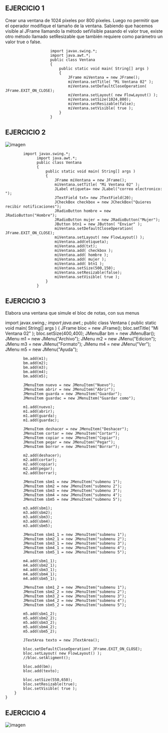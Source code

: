 ## EJERCICIO 1
Crear una ventana de 1024 píxeles por 800 píxeles. Luego no permitir que el operador modifique el tamaño de la ventana. Sabiendo que hacemos visible al JFrame llamando la método setVisible pasando el valor true, existe otro método llamado setResizable que también requiere como parámetro un valor true o false. 

                        import javax.swing.*;
                        import java.awt.*;
                        public class Ventana
                        {
                            public static void main( String[] args ) 
                            {
                                JFrame miVentana = new JFrame();
                                miVentana.setTitle( "Mi Ventana 02" );
                                miVentana.setDefaultCloseOperation( JFrame.EXIT_ON_CLOSE);
                                miVentana.setLayout( new FlowLayout() );
                                miVentana.setSize(1024,800);
                                miVentana.setResizable(false);
                                miVentana.setVisible( true );
                            } 
                        }   


## EJERCICIO 2

![imagen](https://user-images.githubusercontent.com/91554777/184280769-d6a4b54f-7c99-4649-930b-184d4bf26db8.png)

            import javax.swing.*;
                  import java.awt.*;
                  public class Ventana
                  {
                      public static void main( String[] args ) 
                      {
                          JFrame miVentana = new JFrame();
                          miVentana.setTitle( "Mi Ventana 02" );
                          JLabel etiqueta= new JLabel("correo electronico: ");
                          JTextField txt= new JTextField(20);    
                          JCheckBox checkbox = new JCheckBox("Quieres recibir notificaciones");
                          JRadioButton hombre = new JRadioButton("Hombre");
                          JRadioButton mujer = new JRadioButton("Mujer");
                          JButton btn1 = new JButton( "Enviar" );
                          miVentana.setDefaultCloseOperation( JFrame.EXIT_ON_CLOSE);
                          miVentana.setLayout( new FlowLayout() );
                          miVentana.add(etiqueta);
                          miVentana.add(txt);
                          miVentana.add( checkbox );
                          miVentana.add( hombre );
                          miVentana.add( mujer );
                          miVentana.add( btn1 );
                          miVentana.setSize(500,150);
                          miVentana.setResizable(false);
                          miVentana.setVisible( true );
                      }   
                  }


## EJERCICIO 3

Elabora una ventana que simule el bloc de notas, con sus menus

import javax.swing.*;
    import java.awt.*;
    public class Ventana
    {
        public static void main( String[] args ) 
        {
            JFrame bloc = new JFrame();
            bloc.setTitle( "Mi Ventana 02" );
            bloc.setSize(400,400);
            JMenuBar bm = new JMenuBar();
            JMenu m1 = new JMenu("Archivo");
            JMenu m2 = new JMenu("Edicion");
            JMenu m3 = new JMenu("Formato");
            JMenu m4 = new JMenu("Ver");
            JMenu m5 = new JMenu("Ayuda");
            
            bm.add(m1);
            bm.add(m2);
            bm.add(m3);
            bm.add(m4);
            bm.add(m5);
            
            JMenuItem nuevo = new JMenuItem("Nuevo");
            JMenuItem abrir = new JMenuItem("Abrir");
            JMenuItem guarda = new JMenuItem("Guardar");
            JMenuItem guardac = new JMenuItem("Guardar como");
            
            m1.add(nuevo);
            m1.add(abrir);
            m1.add(guarda);
            m1.add(guardac);
            
            JMenuItem deshacer = new JMenuItem("Deshacer");
            JMenuItem cortar = new JMenuItem("Cortar");
            JMenuItem copiar = new JMenuItem("Copiar");
            JMenuItem pegar = new JMenuItem("Pegar");
            JMenuItem borrar = new JMenuItem("Borrar");
            
            m2.add(deshacer);
            m2.add(cortar);
            m2.add(copiar);
            m2.add(pegar);
            m2.add(borrar);
            
            JMenuItem sbm1 = new JMenuItem("submenu 1");
            JMenuItem sbm2 = new JMenuItem("submenu 2");
            JMenuItem sbm3 = new JMenuItem("submenu 3");
            JMenuItem sbm4 = new JMenuItem("submenu 4");
            JMenuItem sbm5 = new JMenuItem("submenu 5");
            
            m3.add(sbm1);
            m3.add(sbm2);
            m3.add(sbm3);
            m3.add(sbm4);
            m3.add(sbm5);
            
            JMenuItem sbm1_1 = new JMenuItem("submenu 1");
            JMenuItem sbm2_1 = new JMenuItem("submenu 2");
            JMenuItem sbm3_1 = new JMenuItem("submenu 3");
            JMenuItem sbm4_1 = new JMenuItem("submenu 4");
            JMenuItem sbm5_1 = new JMenuItem("submenu 5");
            
            m4.add(sbm1_1);
            m4.add(sbm2_1);
            m4.add(sbm3_1);
            m4.add(sbm4_1);
            m4.add(sbm5_1);
            
            JMenuItem sbm1_2 = new JMenuItem("submenu 1");
            JMenuItem sbm2_2 = new JMenuItem("submenu 2");
            JMenuItem sbm3_2 = new JMenuItem("submenu 3");
            JMenuItem sbm4_2 = new JMenuItem("submenu 4");
            JMenuItem sbm5_2 = new JMenuItem("submenu 5");
            
            m5.add(sbm1_2);
            m5.add(sbm2_2);
            m5.add(sbm3_2);
            m5.add(sbm4_2);
            m5.add(sbm5_2);
            
            JTextArea texto = new JTextArea();
            
            bloc.setDefaultCloseOperation( JFrame.EXIT_ON_CLOSE);
            bloc.setLayout( new FlowLayout() );
            //bloc.setAligment();
            
            bloc.add(bm);
            bloc.add(texto);
            
            bloc.setSize(550,650);
            bloc.setResizable(true);
            bloc.setVisible( true );
        }   
    }


## EJERCICIO 4

![imagen](https://user-images.githubusercontent.com/91554777/184458720-b8aebe63-6114-451c-b4eb-059227653d64.png)

